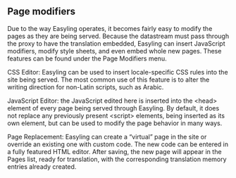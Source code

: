 Page modifiers
--------------

Due to the way Easyling operates, it becomes fairly easy to modify the pages as they are being served. Because the datastream must pass through the proxy to have the translation embedded, Easyling can insert JavaScript modifiers, modify style sheets, and even embed whole new pages. These features can be found under the Page Modifiers menu.

CSS Editor: Easyling can be used to insert locale-specific CSS rules into the site being served. The most common use of this feature is to alter the writing direction for non-Latin scripts, such as Arabic.

JavaScript Editor: the JavaScript edited here is inserted into the &lt;head&gt; element of every page being served through Easyling. By default, it does not replace any previously present &lt;script&gt; elements, being inserted as its own element, but can be used to modify the page behavior in many ways.

Page Replacement: Easyling can create a “virtual” page in the site or override an existing one with custom code. The new code can be entered in a fully featured HTML editor. After saving, the new page will appear in the Pages list, ready for translation, with the corresponding translation memory entries already created.

